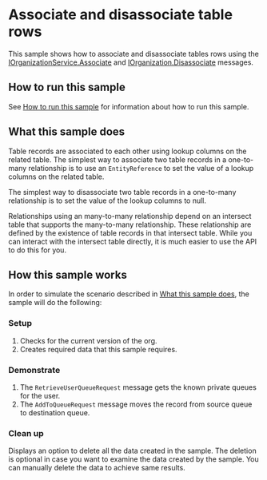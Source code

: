 # Associate and disassociate table rows

This sample shows how to associate and disassociate tables rows using the [IOrganizationService.Associate](https://learn.microsoft.com/dotnet/api/microsoft.xrm.sdk.iorganizationservice.associate) and [IOrganization.Disassociate](https://learn.microsoft.com/dotnet/api/microsoft.xrm.sdk.iorganizationservice.disassociate) messages. 

## How to run this sample

See [How to run this sample](https://github.com/microsoft/PowerApps-Samples/blob/master/dataverse/README.md) for information about how to run this sample.

## What this sample does

Table records are associated to each other using lookup columns on the related table. The simplest way to associate two table records in a one-to-many relationship is to use an `EntityReference` to set the value of a lookup columns on the related table.

The simplest way to disassociate two table records in a one-to-many relationship is to set the value of the lookup columns to null.

Relationships using an many-to-many relationship depend on an intersect table that supports the many-to-many relationship. These relationship are defined by the existence of table records in that intersect table. While you can interact with the intersect table directly, it is much easier to use the API to do this for you.

## How this sample works

In order to simulate the scenario described in [What this sample does](#what-this-sample-does), the sample will do the following:

### Setup

1. Checks for the current  version of the org. 
1. Creates required data that this sample requires.

### Demonstrate

1. The `RetrieveUserQueueRequest` message gets the known private queues for the user.
1. The `AddToQueueRequest` message moves the record from source queue to destination queue. 

### Clean up

Displays an option to delete all the data created in the sample. The deletion is optional in case you want to examine the data created by the sample. You can manually delete the data to achieve same results.
